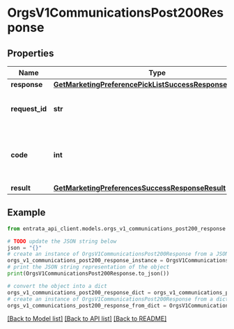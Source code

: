 # OrgsV1CommunicationsPost200Response


## Properties

Name | Type | Description | Notes
------------ | ------------- | ------------- | -------------
**response** | [**GetMarketingPreferencePickListSuccessResponseResponse**](GetMarketingPreferencePickListSuccessResponseResponse.md) |  | 
**request_id** | **str** | The unique identifier for the request | 
**code** | **int** | Response code indicating the status of the request | 
**result** | [**GetMarketingPreferencesSuccessResponseResult**](GetMarketingPreferencesSuccessResponseResult.md) |  | 

## Example

```python
from entrata_api_client.models.orgs_v1_communications_post200_response import OrgsV1CommunicationsPost200Response

# TODO update the JSON string below
json = "{}"
# create an instance of OrgsV1CommunicationsPost200Response from a JSON string
orgs_v1_communications_post200_response_instance = OrgsV1CommunicationsPost200Response.from_json(json)
# print the JSON string representation of the object
print(OrgsV1CommunicationsPost200Response.to_json())

# convert the object into a dict
orgs_v1_communications_post200_response_dict = orgs_v1_communications_post200_response_instance.to_dict()
# create an instance of OrgsV1CommunicationsPost200Response from a dict
orgs_v1_communications_post200_response_from_dict = OrgsV1CommunicationsPost200Response.from_dict(orgs_v1_communications_post200_response_dict)
```
[[Back to Model list]](../README.md#documentation-for-models) [[Back to API list]](../README.md#documentation-for-api-endpoints) [[Back to README]](../README.md)



